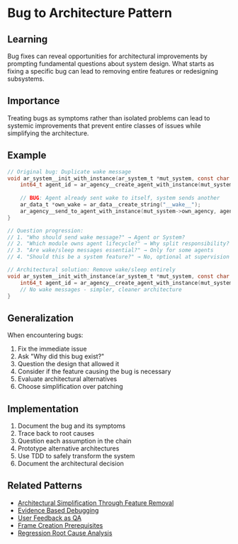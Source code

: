 # Bug to Architecture Pattern

## Learning
Bug fixes can reveal opportunities for architectural improvements by prompting fundamental questions about system design. What starts as fixing a specific bug can lead to removing entire features or redesigning subsystems.

## Importance
Treating bugs as symptoms rather than isolated problems can lead to systemic improvements that prevent entire classes of issues while simplifying the architecture.

## Example
```c
// Original bug: Duplicate wake message
void ar_system__init_with_instance(ar_system_t *mut_system, const char *method) {
    int64_t agent_id = ar_agency__create_agent_with_instance(mut_system->own_agency, method);
    
    // BUG: Agent already sent wake to itself, system sends another
    ar_data_t *own_wake = ar_data__create_string("__wake__");
    ar_agency__send_to_agent_with_instance(mut_system->own_agency, agent_id, own_wake);
}

// Question progression:
// 1. "Who should send wake message?" → Agent or System?
// 2. "Which module owns agent lifecycle?" → Why split responsibility?
// 3. "Are wake/sleep messages essential?" → Only for some agents
// 4. "Should this be a system feature?" → No, optional at supervision level

// Architectural solution: Remove wake/sleep entirely
void ar_system__init_with_instance(ar_system_t *mut_system, const char *method) {
    int64_t agent_id = ar_agency__create_agent_with_instance(mut_system->own_agency, method);
    // No wake messages - simpler, cleaner architecture
}
```

## Generalization
When encountering bugs:
1. Fix the immediate issue
2. Ask "Why did this bug exist?"
3. Question the design that allowed it
4. Consider if the feature causing the bug is necessary
5. Evaluate architectural alternatives
6. Choose simplification over patching

## Implementation
1. Document the bug and its symptoms
2. Trace back to root causes
3. Question each assumption in the chain
4. Prototype alternative architectures
5. Use TDD to safely transform the system
6. Document the architectural decision

## Related Patterns
- [Architectural Simplification Through Feature Removal](architectural-simplification-through-feature-removal.md)
- [Evidence Based Debugging](evidence-based-debugging.md)
- [User Feedback as QA](user-feedback-as-qa.md)
- [Frame Creation Prerequisites](frame-creation-prerequisites.md)
- [Regression Root Cause Analysis](regression-root-cause-analysis.md)